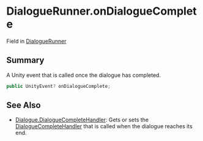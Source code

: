 # DialogueRunner.onDialogueComplete

Field in [DialogueRunner](/docs/api/csharp/yarn.unity.dialoguerunner.md)

## Summary


A Unity event that is called once the dialogue has completed.


```csharp
public UnityEvent? onDialogueComplete;
```

## See Also

* [Dialogue.DialogueCompleteHandler](/docs/api/csharp/yarn.dialogue.dialoguecompletehandler.md): Gets or sets the  <a href="yarn.dialoguecompletehandler.md">DialogueCompleteHandler</a>  that is called when the dialogue reaches its end.

